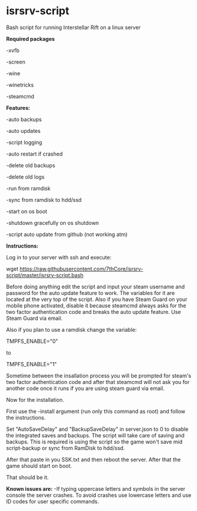 # isrsrv-script
Bash script for running Interstellar Rift on a linux server

**Required packages**

-xvfb

-screen

-wine

-winetricks

-steamcmd

**Features:**

-auto backups

-auto updates

-script logging

-auto restart if crashed

-delete old backups

-delete old logs

-run from ramdisk

-sync from ramdisk to hdd/ssd

-start on os boot

-shutdown gracefully on os shutdown

-script auto update from github (not working atm)

**Instructions:**

Log in to your server with ssh and execute:

wget https://raw.githubusercontent.com/7thCore/isrsrv-script/master/isrsrv-script.bash

Before doing anything edit the script and input your steam username and password for the auto update feature to work. The variables for it are located at the very top of the script. Also if you have Steam Guard on your mobile phone activated, disable it because steamcmd always asks for the two factor authentication code and breaks the auto update feature. Use Steam Guard via email.

Also if you plan to use a ramdisk change the variable:

TMPFS_ENABLE="0"

to

TMPFS_ENABLE="1"

Sometime between the insallation process you will be prompted for steam's two factor authentication code and after that steamcmd will not ask you for another code once it runs if you are using steam guard via email.

Now for the installation.

First use the -install argument (run only this command as root) and follow the instructions.

Set "AutoSaveDelay" and "BackupSaveDelay" in server.json to 0 to disable the integrated saves and backups. The script will take care of saving and backups. This is required is using the script so the game won't save mid script-backup or sync from RamDisk to hdd/ssd.

After that paste in you SSK.txt and then reboot the server. After that the game should start on boot.

That should be it.

**Known issues are:**
-If typing uppercase letters and symbols in the server console the server crashes. To avoid crashes use lowercase letters and use ID codes for user specific commands.

